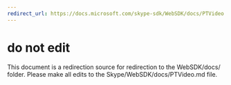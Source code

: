 ```yaml
---
redirect_url: https://docs.microsoft.com/skype-sdk/WebSDK/docs/PTVideo
---
```

# do not edit
This document is a redirection source for redirection to the WebSDK/docs/ folder. Please make all edits to the Skype/WebSDK/docs/PTVideo.md file.

